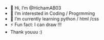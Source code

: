 - 👋 Hi, I’m @HichamAB03
- 👀 I’m interested in Coding / Progrmming
- 🌱 I’m currently learning python / html /css
- ⚡ Fun fact: I can draw !!!
- Thank youuu :)

<!---
HichamAB03/HichamAB03 is a ✨ special ✨ repository because its `README.md` (this file) appears on your GitHub profile.
You can click the Preview link to take a look at your changes.
--->
